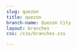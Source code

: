 ```yaml
---
slug: quezon
title: quezon 
branch-name: Quezon City
layout: branches
css: /css/branches.css

---
```


<script>
      function initMap() {
        var customMapType = new google.maps.StyledMapType([
            {
              stylers: [
                {hue: '#2d2d2d'},
                {visibility: 'simplified'},
                {gamma: 0.5},
                {weight: 0.5}
              ]
            },
            {
              elementType: 'labels',
              stylers: [{visibility: 'on'}]
            },
            {
              featureType: 'water',
              stylers: [{color: '#2d2d2d'}]
            }
          ], {
            name: 'Custom Style'
        });
        var customMapTypeId = 'custom_style';

        var map = new google.maps.Map(document.getElementById('map'), {
          zoom: 12,
          center: {lat: 40.674, lng: -73.946},  // Brooklyn.
          mapTypeControlOptions: {
            mapTypeIds: [google.maps.MapTypeId.ROADMAP, customMapTypeId]
          }
        });

        map.mapTypes.set(customMapTypeId, customMapType);
        map.setMapTypeId(customMapTypeId);
      }
    </script>
<script async defer src="https://maps.googleapis.com/maps/api/js?key=AIzaSyBCbLaXdpvjLEkbR6sRGO633HC1z_IMhCA&callback=initMap"></script>